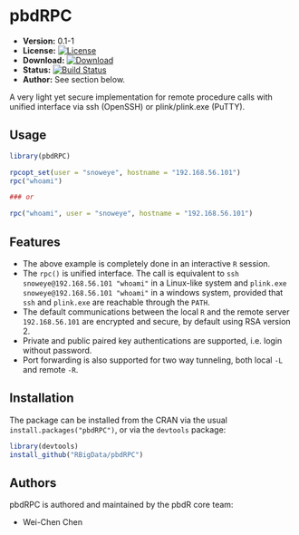 # pbdRPC

* **Version:** 0.1-1
* **License:** [![License](http://img.shields.io/badge/license-MPL%202-orange.svg?style=flat)](https://www.mozilla.org/MPL/2.0/)
* **Download:** [![Download](http://cranlogs.r-pkg.org/badges/pbdRPC)](https://cran.r-project.org/package=pbdRPC)
* **Status:** [![Build Status](https://travis-ci.org/snoweye/pbdRPC.png)](https://travis-ci.org/snoweye/pbdRPC)
* **Author:** See section below.


A very light yet secure implementation for remote procedure calls with unified interface via ssh (OpenSSH) or plink/plink.exe (PuTTY).


## Usage

```r
library(pbdRPC)

rpcopt_set(user = "snoweye", hostname = "192.168.56.101")
rpc("whoami")

### or

rpc("whoami", user = "snoweye", hostname = "192.168.56.101")
```


## Features
- The above example is completely done in an interactive `R` session.
- The `rpc()` is unified interface. The call is equivalent to
  `ssh snoweye@192.168.56.101 "whoami"` in a Linux-like system and
  `plink.exe snoweye@192.168.56.101 "whoami"` in a windows system,
provided that `ssh` and `plink.exe` are reachable through the `PATH`.
- The default communications between the local `R` and the remote server
  `192.168.56.101` are encrypted and secure, by default using RSA version 2.
- Private and public paired key authentications are supported,
  i.e. login without password.
- Port forwarding is also supported for two way tunneling, both local `-L` and
  remote `-R`.


## Installation

The package can be installed from the CRAN via the usual
`install.packages("pbdRPC")`, or via the `devtools` package:

```r
library(devtools)
install_github("RBigData/pbdRPC")
```


## Authors

pbdRPC is authored and maintained by the pbdR core team:
* Wei-Chen Chen

